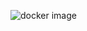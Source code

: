 ![docker image](https://user-images.githubusercontent.com/37453877/154719515-948a1572-fd5e-44a9-8d26-ff479231aa2c.PNG)
